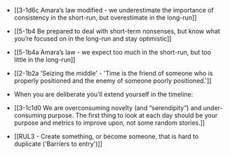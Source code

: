 - [[3-1d6c Amara’s law modified - we underestimate the importance of consistency in the short-run, but overestimate in the long-run]]
- [[5-1b4 Be prepared to deal with short-term nonsenses, but know what you’re focused on in the long-run and stay optimistic]]
- [[5-1b4a Amara’s law - we expect too much in the short-run, but too little in the long-run]]

- [[2-1b2a 'Seizing the middle' - 'Time is the friend of someone who is properly positioned and the enemy of someone poorly positioned.']]

- When you are deliberate you'll extend yourself in the timeline:
- [[3-1c1d0 We are overconsuming novelty (and “serendipity”) and under-consuming purpose. The first thing to look at each day should be your purpose and metrics to improve upon, not some random stories.]]

- [[RUL3 - Create something, or become someone, that is hard to duplicate ('Barriers to entry')]]
